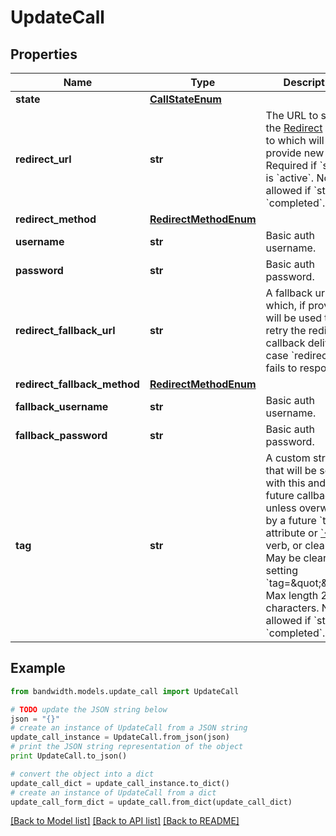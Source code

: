 # UpdateCall


## Properties
Name | Type | Description | Notes
------------ | ------------- | ------------- | -------------
**state** | [**CallStateEnum**](CallStateEnum.md) |  | [optional] 
**redirect_url** | **str** | The URL to send the [Redirect](/docs/voice/bxml/redirect) event to which will provide new BXML.  Required if &#x60;state&#x60; is &#x60;active&#x60;.  Not allowed if &#x60;state&#x60; is &#x60;completed&#x60;. | [optional] 
**redirect_method** | [**RedirectMethodEnum**](RedirectMethodEnum.md) |  | [optional] 
**username** | **str** | Basic auth username. | [optional] 
**password** | **str** | Basic auth password. | [optional] 
**redirect_fallback_url** | **str** | A fallback url which, if provided, will be used to retry the redirect callback delivery in case &#x60;redirectUrl&#x60; fails to respond. | [optional] 
**redirect_fallback_method** | [**RedirectMethodEnum**](RedirectMethodEnum.md) |  | [optional] 
**fallback_username** | **str** | Basic auth username. | [optional] 
**fallback_password** | **str** | Basic auth password. | [optional] 
**tag** | **str** | A custom string that will be sent with this and all future callbacks unless overwritten by a future &#x60;tag&#x60; attribute or [&#x60;&lt;Tag&gt;&#x60;](/docs/voice/bxml/tag) verb, or cleared.  May be cleared by setting &#x60;tag&#x3D;\&quot;\&quot;&#x60;.  Max length 256 characters.  Not allowed if &#x60;state&#x60; is &#x60;completed&#x60;. | [optional] 

## Example

```python
from bandwidth.models.update_call import UpdateCall

# TODO update the JSON string below
json = "{}"
# create an instance of UpdateCall from a JSON string
update_call_instance = UpdateCall.from_json(json)
# print the JSON string representation of the object
print UpdateCall.to_json()

# convert the object into a dict
update_call_dict = update_call_instance.to_dict()
# create an instance of UpdateCall from a dict
update_call_form_dict = update_call.from_dict(update_call_dict)
```
[[Back to Model list]](../README.md#documentation-for-models) [[Back to API list]](../README.md#documentation-for-api-endpoints) [[Back to README]](../README.md)


